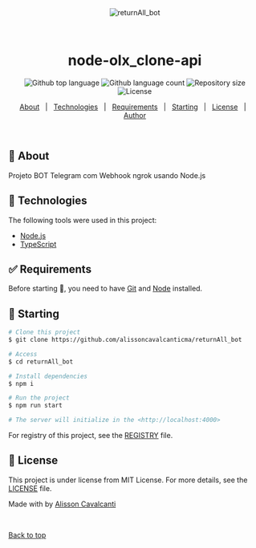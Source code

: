 <div align="center" id="top"> 
  <img src="./.github/app.gif" alt="returnAll_bot" />

  &#xa0;
</div>

<h1 align="center">node-olx_clone-api</h1>

<p align="center">
  <img alt="Github top language" src="https://img.shields.io/github/languages/top/alissoncavalcanticma/returnAll_bot?color=56BEB8">

  <img alt="Github language count" src="https://img.shields.io/github/languages/count/alissoncavalcanticma/returnAll_bot?color=56BEB8">

  <img alt="Repository size" src="https://img.shields.io/github/repo-size/alissoncavalcanticma/returnAll_bot?color=56BEB8">

  <img alt="License" src="https://img.shields.io/github/license/alissoncavalcanticma/returnAll_bot?color=56BEB8">

</p>

<p align="center">
  <a href="#dart-about">About</a> &#xa0; | &#xa0; 
  <a href="#rocket-technologies">Technologies</a> &#xa0; | &#xa0;
  <a href="#white_check_mark-requirements">Requirements</a> &#xa0; | &#xa0;
  <a href="#checkered_flag-starting">Starting</a> &#xa0; | &#xa0;
  <a href="#memo-license">License</a> &#xa0; | &#xa0;
  <a href="https://github.com/alissoncavalcanticma" target="_blank">Author</a>
</p>

<br>

## :dart: About ##

Projeto BOT Telegram com Webhook ngrok usando Node.js

## :rocket: Technologies ##

The following tools were used in this project:

- [Node.js](https://nodejs.org/en/)
- [TypeScript](https://www.typescriptlang.org/)

## :white_check_mark: Requirements ##

Before starting :checkered_flag:, you need to have [Git](https://git-scm.com) and [Node](https://nodejs.org/en/) installed.

## :checkered_flag: Starting ##

```bash
# Clone this project
$ git clone https://github.com/alissoncavalcanticma/returnAll_bot

# Access
$ cd returnAll_bot

# Install dependencies
$ npm i

# Run the project
$ npm run start

# The server will initialize in the <http://localhost:4000>
```
For registry of this project, see the [REGISTRY](registry.md) file.

## :memo: License ##

This project is under license from MIT License. For more details, see the [LICENSE](LICENSE.md) file.


Made with by <a href="https://github.com/alissoncavalcanticma" target="_blank">Alisson Cavalcanti</a>

&#xa0;

<a href="#top">Back to top</a>

